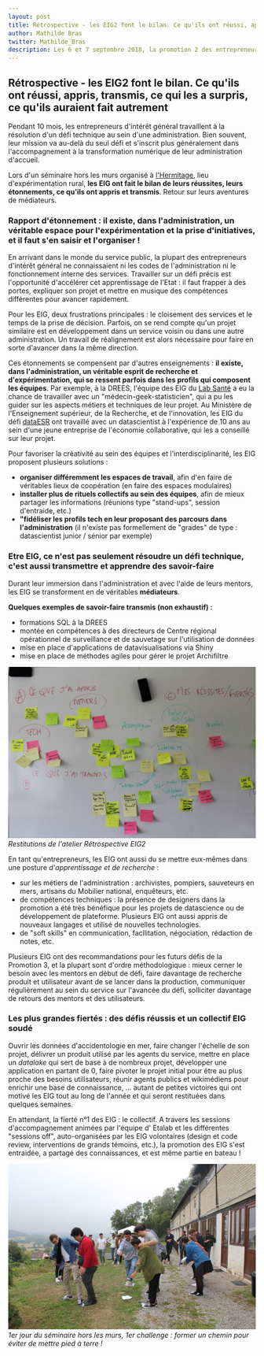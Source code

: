 ```yaml
---
layout: post
title: Rétrospective - les EIG2 font le bilan. Ce qu'ils ont réussi, appris, transmis, ce qui les a surpris, ce qu'ils auraient fait autrement 
author: Mathilde Bras
twitter: Mathilde_Bras
description: Les 6 et 7 septembre 2018, la promotion 2 des entrepreneurs d'intérêt général prenait du temps "hors les murs" pour faire le bilan de l'année et imaginer le futur du programme et de leurs projets. Un atelier "Réussites/Enseignements" a été organisé. Restitutions (en images). 
---
```


## Rétrospective - les EIG2 font le bilan. Ce qu'ils ont réussi, appris, transmis, ce qui les a surpris, ce qu'ils auraient fait autrement 

Pendant 10 mois, les entrepreneurs d'intérêt général travaillent à la résolution d'un défi technique au sein d'une administration. Bien souvent, leur mission va au-delà du seul défi et s'inscrit plus généralement dans l'accompagnement à la transformation numérique de leur administration d'accueil.

Lors d'un séminaire hors les murs organisé à [l'Hermitage](https://www.hermitagelelab.com/), lieu d'expérimentation rural, **les EIG ont fait le bilan de leurs réussites, leurs étonnements, ce qu'ils ont appris et transmis**. Retour sur leurs aventures de médiateurs.

### Rapport d'étonnement : il existe, dans l'administration, un véritable espace pour l'expérimentation et la prise d'initiatives, et il faut s'en saisir et l'organiser !

En arrivant dans le monde du service public, la plupart des entrepreneurs d'intérêt général ne connaissaient ni les codes de l'administration ni le fonctionnement interne des services. Travailler sur un défi précis est l'opportunité d'accélérer cet apprentissage de l'Etat : il faut frapper à des portes, expliquer son projet et mettre en musique des compétences différentes pour avancer rapidement.

Pour les EIG, deux frustrations principales : le cloisement des services et le temps de la prise de décision. Parfois, on se rend compte qu'un projet similaire est en développement dans un service voisin ou dans une autre administration. Un travail de réalignement est alors nécessaire pour faire en sorte d'avancer dans la même direction.

Ces étonnements se compensent par d'autres enseignements : **il existe, dans l'administration, un véritable esprit de recherche et d'expérimentation, qui se ressent parfois dans les profils qui composent les équipes**. Par exemple, à la DREES, l'équipe des EIG du [Lab Santé](/defis/2018/labsante.html) a eu la chance de travailler avec un "médecin-geek-statisticien", qui a pu les guider sur les aspects métiers et techniques de leur projet. Au Ministère de l'Enseignement supérieur, de la Recherche, et de l'innovation, les EIG du défi [dataESR](/defis/2018/dataesr.html) ont travaillé avec un datascientist à l'expérience de 10 ans au sein d'une jeune entreprise de l'économie collaborative, qui les a conseillé sur leur projet.

Pour favoriser la créativité au sein des équipes et l'interdisciplinarité, les EIG proposent plusieurs solutions : 
* **organiser différemment les espaces de travail**, afin d'en faire de véritables lieux de coopération (en faire des espaces modulaires)
* **installer plus de rituels collectifs au sein des équipes**, afin de mieux partager les informations (réunions type "stand-ups", session d'entraide, etc.)
* **"fidéliser les profils tech en leur proposant des parcours dans l'administration** (il n'existe pas formellement de "grades" de type : datascientist junior / sénior par exemple)

### Etre EIG, ce n'est pas seulement résoudre un défi technique, c'est aussi transmettre et apprendre des savoir-faire

Durant leur immersion dans l'administration et avec l'aide de leurs mentors, les EIG se transforment en de véritables **médiateurs**. 

**Quelques exemples de savoir-faire transmis (non exhaustif) :** 
* formations SQL à la DREES
* montée en compétences à des directeurs de Centre régional opérationnel de surveillance et de sauvetage sur l'utilisation de données
* mise en place d'applications de datavisualisations via Shiny
* mise en place de méthodes agiles pour gérer le projet Archifiltre

![Tableau wins-fails](/img/blog/win-fails-tableau.JPG)
_Restitutions de l'atelier Rétrospective EIG2_

En tant qu'entrepreneurs, les EIG ont aussi du se mettre eux-mêmes dans une posture _d'apprentissage et de recherche_ : 
* sur les métiers de l'administration : archivistes, pompiers, sauveteurs en mers, artisans du Mobilier national, enquêteurs, etc.
* de compétences techniques : la présence de designers dans la promotion a été très bénéfique pour les projets de datascience ou de développement de plateforme. Plusieurs EIG ont aussi appris de nouveaux langages et utilisé de nouvelles technologies.
* de "soft skills" en communication, facilitation, négociation, rédaction de notes, etc.

Plusieurs EIG ont des recommandations pour les futurs défis de la Promotion 3, et la plupart sont d'ordre méthodologique : mieux cerner le besoin avec les mentors en début de défi, faire davantage de recherche produit et utilisateur avant de se lancer dans la production, communiquer régulièrement au sein du service sur l'avancée du défi, solliciter davantage de retours des mentors et des utilisateurs.

### Les plus grandes fiertés : des défis réussis et un collectif EIG soudé

Ouvrir les données d'accidentologie en mer, faire changer l'échelle de son projet, délivrer un produit utilisé par les agents du service, mettre en place un _datalake_ qui sert de base à de nombreux projet, développer une application en partant de 0, faire pivoter le projet initial pour être au plus proche des besoins utilisateurs, réunir agents publics et wikimédiens pour enrichir une base de connaissance, ... autant de petites victoires qui ont motivé les EIG tout au long de l'année et qui seront restituées dans quelques semaines.

En attendant, la fierté n°1 des EIG : le collectif. A travers les sessions d'accompagnement animées par l'équipe d' Etalab et les différentes "sessions off", auto-organisées par les EIG volontaires (design et code review, interventions de grands témoins, etc.), la promotion des EIG s'est entraidée, a partagé des connaissances, et est même partie en bateau !

![Ice-breaker hors les murs](/img/blog/team-building.jpg)
_1er jour du séminaire hors les murs, 1er challenge : former un chemin pour éviter de mettre pied à terre !_





